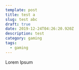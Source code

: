 ```yaml
---
template: post
title: test a
slug: test abc
draft: true
date: 2019-12-24T04:26:20.920Z
description: test
category: gaming
tags:
  - gaming
---
```

Lorem Ipsum
